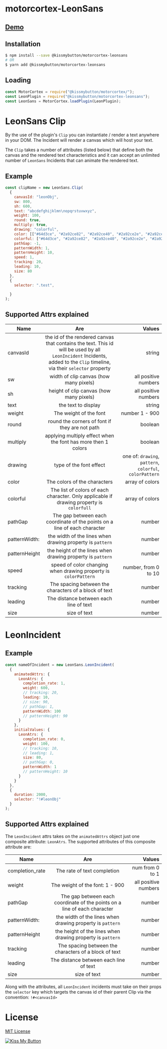 
# motorcortex-LeonSans

## [Demo](https://kissmybutton.github.io/motorcortex-leonsans/demo/)


## Installation

```bash
$ npm install --save @kissmybutton/motorcortex-leonsans
# OR
$ yarn add @kissmybutton/motorcortex-leonsans
```

## Loading

```javascript
const MotorCortex = require("@kissmybutton/motorcortex/");
const LeonPlugin = require("@kissmybutton/motorcortex-leonsans");
const LeonSans = MotorCortex.loadPlugin(LeonPlugin);
```

# LeonSans Clip
By the use of the plugin's `Clip` you can instantiate / render a text anywhere in your DOM. The Incident will render a canvas which will host your text. 

The `Clip` takes a number of attributes (listed below) that define both the canvas and the rendered text characteristics and it can accept an unlimited number of `LeonSans` Incidents that can animate the rendered text.

## Example

```javascript
const clipName = new LeonSans.Clip(
  {
    canvasId: "leonObj",
    sw: 800,
    sh: 600,
    text: "abcdefghijklmn\nopqrstuvwxyz",
    weight: 100,
    round: true,
    multiply: true,
    drawing: "colorful",
    color: [["#64d3ce", "#2a92ce82", "#2a92ce40", "#2a92ce2e", "#2a92ce00"]],
    colorful: ["#64d3ce", "#2a92ce82", "#2a92ce40", "#2a92ce2e", "#2a92ce00"],
    pathGap: -1,
    patternWidth: 1,
    patternHeight: 10,
    speed: 1,
    tracking: 20,
    leading: 10,
    size: 80
  },
  {
    selector: ".test",
   
  }
);
```

## Supported Attrs explained

| Name        | Are           | Values  |
| ------------- |:-------------:| -----:|
| canvasId  | the id of the rendered canvas that contains the text. This id will be used by all `LeonIncident` Incidents, added to the `Clip` timeline, via their `selector` property | string | 
| sw      | width of clip canvas (how many pixels) | all positive numbers |
| sh      | height of clip canvas (how many pixels) | all positive numbers |
| text |  the text to display |  string  |
| weight |  The weight of the font | number 1 - 900   |
| round |  round the corners of font if they are not path | boolean |
| multiply |  applying multiply effect when the font has more then 1 colors |  boolean  |
| drawing |  type of the font effect |  one of: `drawing`, `pattern`, `colorful`, `colorPattern`  |
| color |  The colors of the characters  |  array of colors   |
| colorful |  The list of colors of each character. Only applicable if drawing property is `colorfull`   |  array of colors   |
| pathGap |  The gap between each coordinate of the points on a line of each character |  number |
| patternWidth: |  the width of the lines when drawing property is `pattern`  |  number    |
| patternHeight |  the height of the lines when drawing property is `pattern`   |  number  |
| speed |  speed of color changing  when drawing property is `colorPattern`  |  number, from 0 to 10   |
| tracking |  The spacing between the characters of a block of text   |  number    |
| leading |  The distance between each line of text  |  number    |
| size |  size of text   |  number |





# LeonIncident

## Example

```javascript
const nameOfIncident = new LeonSans.LeonIncident(
  {
    animatedAttrs: {
      LeonAtrs: {
        completion_rate: 1,
        weight: 600,
        // tracking: 20,
        leading: 10,
        // size: 90,
        // pathGap: 1,
        patternWidth: 100
        // patternHeight: 90
      }
    },
    initialValues: {
      LeonAtrs: {
        completion_rate: 0,
        weight: 100,
        // tracking: 10,
        // leading: 1,
        size: 80,
        // pathGap: 0,
        patternWidth: 1
        // patternHeight: 10
      }
    }
  },
  {
    duration: 2000,
    selector: "!#leonObj"
  }
);
```

## Supported Attrs explained
The `LeonIncident` attrs takes on the `animatedAttrs` object just one composite attribute: `LeonAtrs`. The supported attributes of this composite attribute are:

| Name        | Are           | Values  |
| ------------- |:-------------:| -----:|
| completion_rate |  The rate of text completion |  num from 0 to 1  |
| weight |  The weight of the font: 1 - 900 |  all positive numbers  |
| pathGap |  The gap between each coordinate of the points on a line of each character |  number |
| patternWidth: |  the width of the lines when drawing property is `pattern`  |  number    |
| patternHeight |  the height of the lines when drawing property is `pattern`   |  number  |
| tracking |  The spacing between the characters of a block of text   |  number    |
| leading |  The distance between each line of text  |  number    |
| size |  size of text   |  number |

Along with the attributes, all `LeonIncident` incidents must take on their props the `selector` key which targets the canvas id of their parent Clip via the convention: `!#<canvasId>`

# License
[MIT License](https://opensource.org/licenses/MIT)


  
  
[![Kiss My Button](https://presskit.kissmybutton.gr/logos/kissmybutton-logo-small.png)](https://kissmybutton.gr)







